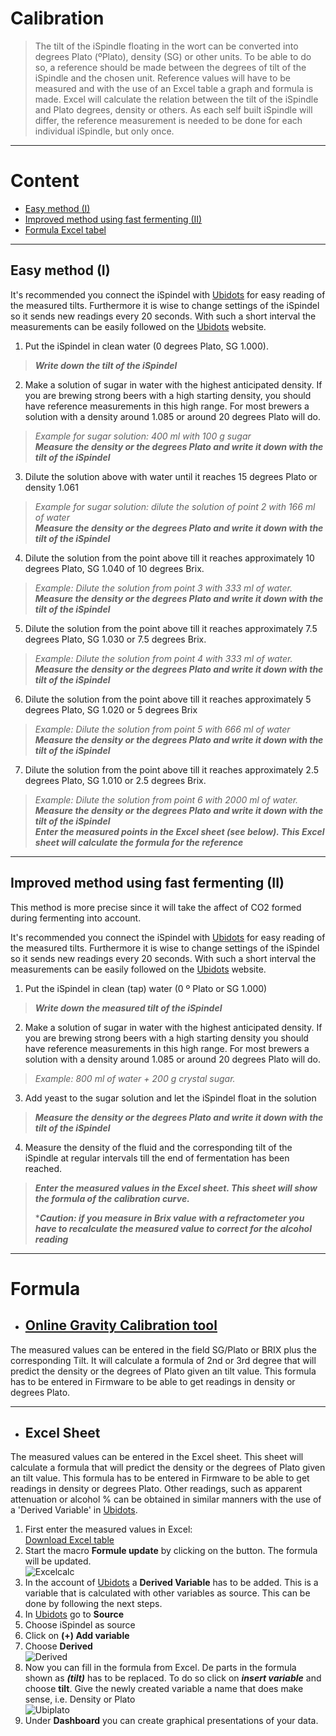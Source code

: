 # Calibration

>The tilt of the iSpindle floating in the wort can be converted into degrees Plato (ºPlato), density (SG) or other units. To be able to do so, a reference should be made between the degrees of tilt of the iSpindle and the chosen unit. Reference values will have to be measured and with the use of an Excel table a graph and formula is made. Excel will calculate the relation between the tilt of the iSpindle and Plato degrees, density or others. As each self built iSpindle will differ, the reference measurement is needed to be done for each individual iSpindle, but only once. 

***

# Content
- [Easy method (I)](#easy-method-(I))
- [Improved method using fast fermenting (II)](#improved-method-using-fast-fermenting-(II))
- [Formula Excel tabel](#formula)

***

## Easy method (I)

It's recommended you connect the iSpindel with [Ubidots](https://ubidots.com/) for easy reading of the measured tilts. Furthermore it is wise to change settings of the iSpindel so it sends new readings every 20 seconds. With such a short interval the measurements can be easily followed on the [Ubidots](https://ubidots.com/) website.

1. Put the iSpindel in clean water (0 degrees Plato, SG 1.000).   
> ***Write down the tilt of the iSpindel***

2. Make a solution of sugar in water with the highest anticipated density. If you are brewing strong beers with a high starting density, you should have reference measurements in this high range. For most brewers a solution with a density around 1.085 or around 20 degrees Plato will do.      
> *Example for sugar solution: 400 ml with 100 g sugar*     
> ***Measure the density or the degrees Plato and write it down with the tilt of the iSpindel***

3. Dilute the solution above with water until it reaches 15 degrees Plato or density 1.061       
>*Example for sugar solution: dilute the solution of point 2 with 166 ml of water*     
>***Measure the density or the degrees Plato and write it down with the tilt of the iSpindel***        

4. Dilute the solution from the point above till it reaches approximately 10 degrees Plato, SG 1.040 of 10 degrees Brix.       
>*Example: Dilute the solution from point 3 with 333 ml of water.*        
>***Measure the density or the degrees Plato and write it down with the tilt of the iSpindel***     

5. Dilute the solution from the point above till it reaches approximately 7.5 degrees Plato, SG 1.030 or 7.5 degrees Brix.
>*Example: Dilute the solution from point 4 with 333 ml of water.*        
>***Measure the density or the degrees Plato and write it down with the tilt of the iSpindel***     

6. Dilute the solution from the point above till it reaches approximately 5 degrees Plato, SG 1.020 or 5 degrees Brix
>*Example: Dilute the solution from point 5 with 666 ml of water*        
>***Measure the density or the degrees Plato and write it down with the tilt of the iSpindel***   

7. Dilute the solution from the point above till it reaches approximately 2.5 degrees Plato, SG 1.010 or 2.5 degrees Brix.     
>*Example: Dilute the solution from point 6 with 2000 ml of water.*      
>***Measure the density or the degrees Plato and write it down with the tilt of the iSpindel        
>Enter the measured points in the Excel sheet (see below). This Excel sheet will calculate the formula for the reference***

***
 
## Improved method using fast fermenting (II)

This method is more precise since it will take the affect of CO2 formed during fermenting into account.

It's recommended you connect the iSpindel with [Ubidots](https://ubidots.com/) for easy reading of the measured tilts. Furthermore it is wise to change settings of the iSpindel so it sends new readings every 20 seconds. With such a short interval the measurements can be easily followed on the [Ubidots](https://ubidots.com/) website.

1. Put the iSpindel in clean (tap) water (0 º Plato or SG 1.000)      
>***Write down the measured tilt of the iSpindel***

2. Make a solution of sugar in water with the highest anticipated density. If you are brewing strong beers with a high starting density you should have reference measurements in this high range. For most brewers a solution with a density around 1.085 or around 20 degrees Plato will do.     
>*Example: 800 ml of water + 200 g crystal sugar.*

3. Add yeast to the sugar solution and let the iSpindel float in the solution         
>***Measure the density or the degrees Plato and write it down with the tilt of the iSpindel***

4. Measure the density of the fluid and the corresponding tilt of the iSpindle at regular intervals till the end of fermentation has been reached.      
>***Enter the measured values in the Excel sheet. This sheet will show the formula of the calibration curve.***     
>
>****Caution: if you measure in Brix value with a refractometer you have to recalculate the measured value to correct for the alcohol reading*** 

***

# Formula

- ## [Online Gravity Calibration tool](http://www.ispindel.de/tools/calibration/calibration.htm)

The measured values can be entered in the field SG/Plato or BRIX plus the corresponding Tilt. It will calculate a formula of 2nd or 3rd degree that will predict the density or the degrees of Plato given an tilt value. This formula has to be entered in Firmware to be able to get readings in density or degrees Plato.

***

- ## Excel Sheet

The measured values can be entered in the Excel sheet. This sheet will calculate a formula that will predict the density or the degrees of Plato given an tilt value. This formula has to be entered in Firmware to be able to get readings in density or degrees Plato.
Other readings, such as apparent attenuation or alcohol % can be obtained in similar manners with the use of a 'Derived Variable' in [Ubidots](https://ubidots.com/).

1. First enter the measured values in Excel:    
[Download Excel table](https://github.com/universam1/iSpindel/blob/master/docs/Kalibrierung_en.xlsm)
2. Start the macro **Formule update** by clicking on the button. The formula will be updated.     
![Excelcalc](/pics/Excelcalc.jpg)
3. In the account of [Ubidots](https://ubidots.com/) a **Derived Variable** has to be added. This is a variable that is calculated with other variables as source. This can be done by following the next steps.
4. In [Ubidots](https://ubidots.com/) go to **Source**
5. Choose iSpindel as source
6. Click on **(+) Add variable** 
7. Choose **Derived**      
![Derived](/pics/Ubiderived.jpg)
8. Now you can fill in the formula from Excel. De parts in the formula shown as ***(tilt)*** has to be replaced. To do so click on ***insert variable*** and choose **tilt**. Give the newly created variable a name that does make sense, i.e. Density or Plato     
![Ubiplato](/pics/Ubiplato.jpg)
9. Under **Dashboard** you can create graphical presentations of your data.
